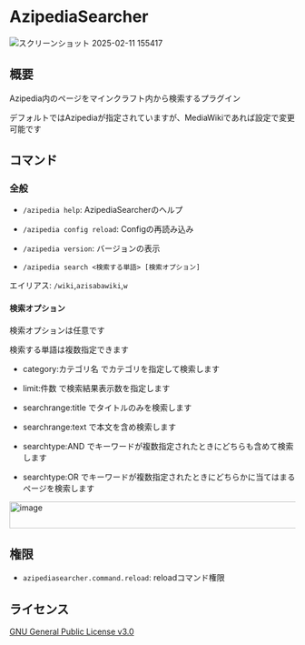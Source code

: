 # AzipediaSearcher

![スクリーンショット 2025-02-11 155417](https://github.com/user-attachments/assets/9aab2ec7-1384-48a3-bd3e-5dea35af9bf9)

## 概要
Azipedia内のページをマインクラフト内から検索するプラグイン

デフォルトではAzipediaが指定されていますが、MediaWikiであれば設定で変更可能です

## コマンド
### 全般
- `/azipedia help`: AzipediaSearcherのヘルプ

- `/azipedia config reload`: Configの再読み込み

- `/azipedia version`: バージョンの表示

- `/azipedia search <検索する単語> [検索オプション]`

エイリアス: `/wiki`,`azisabawiki`,`w`

#### 検索オプション

検索オプションは任意です

検索する単語は複数指定できます

- category:カテゴリ名 でカテゴリを指定して検索します

- limit:件数 で検索結果表示数を指定します

- searchrange:title でタイトルのみを検索します

- searchrange:text で本文を含め検索します

- searchtype:AND でキーワードが複数指定されたときにどちらも含めて検索します

- searchtype:OR でキーワードが複数指定されたときにどちらかに当てはまるページを検索します

<img width="1049" height="47" alt="image" src="https://github.com/user-attachments/assets/6d03a1d3-14ce-4ace-a02c-c7452032b185" />

## 権限
- `azipediasearcher.command.reload`: reloadコマンド権限

## ライセンス
[GNU General Public License v3.0](LICENSE)
